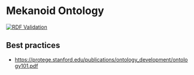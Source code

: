 # Mekanoid Ontology

[![RDF Validation](https://github.com/mknd-io/ontology/actions/workflows/main.yml/badge.svg?branch=main)](https://github.com/mknd-io/ontology/actions/workflows/main.yml)

## Best practices
* https://protege.stanford.edu/publications/ontology_development/ontology101.pdf
